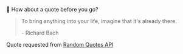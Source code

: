 📣 How about a quote before you go?

> To bring anything into your life, imagine that it's already there.
>
> <p>- Richard Bach</p>

Quote requested from [Random Quotes API](https://github.com/lukePeavey/quotable)

